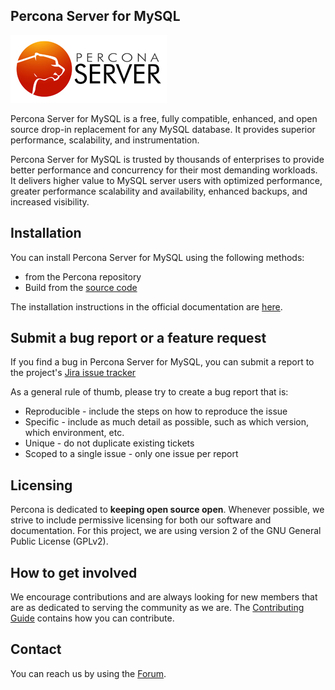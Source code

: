 ## Percona Server for MySQL

![PS logo](source/percona-server-logo.jpg)

Percona Server for MySQL is a free, fully compatible, enhanced, and open source drop-in replacement for any MySQL database. It provides superior performance, scalability, and instrumentation.

Percona Server for MySQL is trusted by thousands of enterprises to provide better performance and concurrency for their most demanding workloads. It delivers higher value to MySQL server users with optimized performance, greater performance scalability and availability, enhanced backups, and increased visibility.

## Installation

You can install Percona Server for MySQL using the following methods:
- from the Percona repository 
- Build from the [source code](https://github.com/percona/percona-server)

The installation instructions in the official documentation are [here](https://docs.percona.com/percona-server/8.0/installation.html).

## Submit a bug report or a feature request

If you find a bug in Percona Server for MySQL, you can submit a report to the project's [Jira issue tracker](https://jira.percona.com/projects/PS/issues)

As a general rule of thumb, please try to create a bug report that is:

- Reproducible - include the steps on how to reproduce the issue
- Specific - include as much detail as possible, such as which version, which environment, etc.
- Unique - do not duplicate existing tickets
- Scoped to a single issue - only one issue per report

## Licensing

Percona is dedicated to **keeping open source open**. Whenever possible, we strive to include permissive licensing for both our software and documentation. For this project, we are using version 2 of the GNU General Public License (GPLv2).

## How to get involved

We encourage contributions and are always looking for new members that are as dedicated to serving the community as we are. The [Contributing Guide](https://github.com/percona/psmysql-docs/blob/8.0/contributing.md) contains how you can contribute.

## Contact

You can reach us by using the [Forum](https://forums.percona.com/c/mysql-mariadb/percona-server-for-mysql-8-0).
